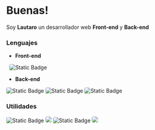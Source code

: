 # Buenas!

Soy **Lautaro** un desarrollador web **Front-end** y **Back-end**


### Lenguajes

+ **Front-end**

<img
	alt=""
	src="https://img.shields.io/badge/HTML-fdfdfd?style=for-the-badge&logo=HTML5&labelColor=000"
	style="border-radius: 4px"
/>
<img
	alt=""
	src="https://img.shields.io/badge/CSS-fff?style=for-the-badge&logo=CSS3&labelColor=000&logoColor=0074FF"
	style="border-radius: 4px"
/>
<img 
	alt="Static Badge"
	style="border-radius: 4px"
	src="https://img.shields.io/badge/ReactJS-fff?style=for-the-badge&logo=React&labelColor=000"
/>
<img
	alt=""
	src="https://img.shields.io/badge/JavaScript-fff?style=for-the-badge&logo=javaScript&labelColor=000"
	style="border-radius: 4px"
/>
<img
	alt=""
	src="https://img.shields.io/badge/astro-fff?style=for-the-badge&logo=astro&labelColor=000"
	style="border-radius: 4px"
/>
<img
	alt=""
	src="https://img.shields.io/badge/tailwind-fff?style=for-the-badge&logo=tailwind&labelColor=000"
	style="border-radius: 4px"
/>

+ **Back-end**

<img 
	alt="Static Badge"
	style="border-radius: 4px"
	src="https://img.shields.io/badge/NodeJs-fff?style=for-the-badge&logo=nodedotjs&labelColor=000"
/>
<img 
	alt="Static Badge"
	style="border-radius: 4px"
	src="https://img.shields.io/badge/Expressjs-fff?style=for-the-badge&logo=express&labelColor=000"
/>
<img 
	alt="Static Badge"
	style="border-radius: 4px"
	src="https://img.shields.io/badge/nestjs-fff?style=for-the-badge&logo=nestjs&labelColor=000"
/>



### Utilidades

<img 
	alt="Static Badge"
	style="border-radius: 4px"
	src="https://img.shields.io/badge/Docker-fff?style=for-the-badge&logo=docker&labelColor=000"
/>
<img
	style="border-radius: 4px"
	src="https://img.shields.io/badge/Linux-fff?style=for-the-badge&logo=linux&labelColor=000"
/>
<img 
	alt="Static Badge"
	style="border-radius: 4px"
	src="https://img.shields.io/badge/BASH-fff?style=for-the-badge&logo=gnubash&labelColor=000"
/>
<img
	style="border-radius: 4px"
	src="https://img.shields.io/badge/TypeScript-fff?style=for-the-badge&logo=typescript&labelColor=000"
/>
